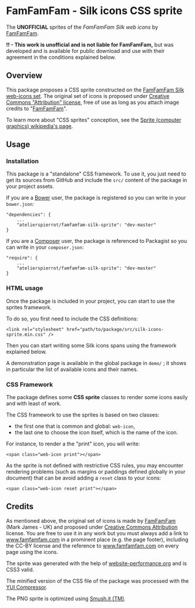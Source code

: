FamFamFam - Silk icons CSS sprite
=================================

The **UNOFFICIAL** sprites of the *FamFamFam Silk web icons*
by [FamFamFam](http://www.famfamfam.com).

**!! - This work is unofficial and is not liable for FamFamFam,** but was developed
and is available for public download and use with their agreement in the conditions
explained below.


## Overview

This package proposes a CSS sprite constructed on the
[FamFamFam Silk web-icons set](http://www.famfamfam.com/lab/icons/silk/).
The original set of icons is proposed under
[Creative Commons "Attribution" license](http://creativecommons.org/licenses/by/3.0/),
free of use as long as you attach image credits to
"[FamFamFam](http://www.famfamfam.com)".

To learn more about "CSS sprites" conception, see the
[Sprite (computer graphics) wikipedia's page](http://en.wikipedia.org/wiki/Sprite_%28computer_graphics%29#Sprites_by_CSS).


## Usage

### Installation

This package is a "standalone" CSS framework. To use it, you just need to get its sources
from GitHub and include the `src/` content of the package in your project assets.

If you are a [Bower](http://bower.io/) user, the package is registered so you can write
in your `bower.json`:

    "dependencies": {
        ...
        "atelierspierrot/famfamfam-silk-sprite": "dev-master"
    }

If you are a [Composer](http://getcomposer.org/) user, the package is referenced to 
Packagist so you can write in your `composer.json`:

    "require": {
        ...
        "atelierspierrot/famfamfam-silk-sprite": "dev-master"
    }

### HTML usage

Once the package is included in your project, you can start to use the sprites framework.

To do so, you first need to include the CSS definitions:

	<link rel="stylesheet" href="path/to/package/src/silk-icons-sprite.min.css" />

Then you can start writing some Silk icons spans using the framework explained below.

A demonstration page is available in the global package in `demo/` ; it shows in particular
the list of available icons and their names.

### CSS Framework

The package defines some **CSS sprite** classes to render some icons easily and with
least of work.

The CSS framework to use the sprites is based on two classes:

-   the first one that is common and global: `web-icon`,
-   the last one to choose the icon itself, which is the name of the icon.

For instance, to render a the "print" icon, you will write:

    <span class="web-icon print"></span>

As the sprite is not defined with restrictive CSS rules, you may encounter rendering
problems (such as margins or paddings defined globally in your document) that can be avoid
adding a `reset` class to your icons:

    <span class="web-icon reset print"></span>


## Credits

As mentioned above, the original set of icons is made by [FamFamFam](http://www.famfamfam.com/)
(Mark James - UK) and proposed under [Creative Commons Attribution](http://creativecommons.org/licenses/by/3.0/)
license. You are free to use it in any work but you must always add
a link to www.famfamfam.com in a prominent place (e.g. the page footer), including the
CC-BY license and the reference to www.famfamfam.com on every page using the icons.

The sprite was generated with the help of [website-performance.org](http://spritegen.website-performance.org/)
and is CSS3 valid.

The minified version of the CSS file of the package was processed with the [YUI Compressor](http://refresh-sf.com/yui/).

The PNG sprite is optimized using [Smush.it (TM)](http://www.smushit.com/ysmush.it/).
